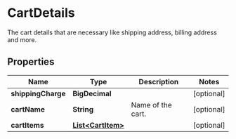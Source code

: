

# CartDetails

The cart details that are necessary like shipping address, billing address and more.

## Properties

| Name | Type | Description | Notes |
|------------ | ------------- | ------------- | -------------|
|**shippingCharge** | **BigDecimal** |  |  [optional] |
|**cartName** | **String** | Name of the cart. |  [optional] |
|**cartItems** | [**List&lt;CartItem&gt;**](CartItem.md) |  |  [optional] |



